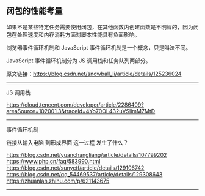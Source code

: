 ## 闭包的性能考量

如果不是某些特定任务需要使用闭包，在其他函数内创建函数是不明智的，因为闭包在处理速度和内存消耗方面对脚本性能具有负面影响。

浏览器事件循环机制和 JavaScript 事件循环机制是一个概念，只是叫法不同。

JavaScript 事件循环机制分为 JS 调用栈和任务队列两部分。

原文链接：https://blog.csdn.net/snowball_li/article/details/125236024

---

JS 调用栈

https://cloud.tencent.com/developer/article/2286409?areaSource=102001.3&traceId=4Yo70OL432uVSlimM7MtD

---

事件循环机制

链接从输入电脑 到形成界面 这一过程 发生了什么？

https://blog.csdn.net/yuanchangliang/article/details/107799202
https://www.php.cn/faq/583990.html
https://blog.csdn.net/sunyctf/article/details/129106742
https://blog.csdn.net/qq_54469537/article/details/129308643
https://zhuanlan.zhihu.com/p/621143675

---
